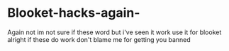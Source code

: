 # Blooket-hacks-again-
Again not im not sure if these word but i've seen it work
use it for blooket alright if these do work don't blame me for getting you banned
